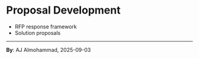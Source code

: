 # Proposal Development
- RFP response framework
- Solution proposals
---
**By**: AJ Almohammad, 2025-09-03
